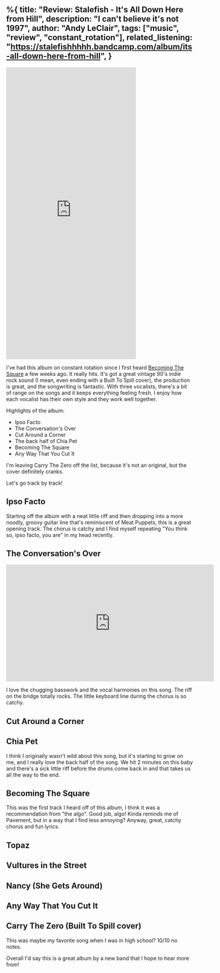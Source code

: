 %{
  title: "Review: Stalefish - It's All Down Here from Hill",
  description: "I can't believe it's not 1997",
  author: "Andy LeClair",
  tags: ["music", "review", "constant_rotation"],
  related_listening: "https://stalefishhhhh.bandcamp.com/album/its-all-down-here-from-hill",
}
---

<iframe style="border: 0; width: 350px; height: 786px;" src="https://bandcamp.com/EmbeddedPlayer/album=2780495551/size=large/bgcol=ffffff/linkcol=0687f5/transparent=true/" seamless><a href="https://stalefishhhhh.bandcamp.com/album/its-all-down-here-from-hill">It&#39;s All Down Here From Hill by Stalefish</a></iframe>

I've had this album on constant rotation since I first heard [Becoming The Square](https://www.youtube.com/watch?v=7ny2t1I6aTo) a few weeks ago.
It really hits. It's got a great vintage 90's indie rock sound (I mean, even ending with a Built To Spill cover),
the production is great, and the songwriting is fantastic. With three vocalists, there's a bit of range on the songs
and it keeps everything feeling fresh. I enjoy how each vocalist has their own style and they work well together.

Highlights of the album:
- Ipso Facto
- The Conversation's Over
- Cut Around a Corner
- The back half of Chia Pet
- Becoming The Square
- Any Way That You Cut It

I'm leaving Carry The Zero off the list, because it's not an original, but the cover definitely cranks.

Let's go track by track!

## Ipso Facto

Starting off the album with a neat little riff and then dropping into a more noodly, groovy
guitar line that's reminiscent of Meat Puppets, this is a great opening track. The chorus is catchy
and I find myself repeating "You think so, ipso facto, you are" in my head recently.

## The Conversation's Over

<iframe width="560" height="315" src="https://www.youtube.com/embed/tDd3p-xn7_U?si=Mu8UIzKzP4NymlhD" title="YouTube video player" frameborder="0" allow="accelerometer; autoplay; clipboard-write; encrypted-media; gyroscope; picture-in-picture; web-share" referrerpolicy="strict-origin-when-cross-origin" allowfullscreen></iframe>

I love the chugging basswork and the vocal harmonies on this song. The riff on the bridge totally rocks.
The little keyboard line during the chorus is so catchy.

## Cut Around a Corner

## Chia Pet

I think I originally wasn't wild about this song, but it's starting to grow on me, and I really love
the back half of the song. We hit 2 minutes on this baby and there's a sick little riff before the drums come
back in and that takes us all the way to the end. 

## Becoming The Square
This was the first track I heard off of this album, I think it was a recommendation from "the algo". Good job, algo!
Kinda reminds me of Pavement, but in a way that I find less annoying? Anyway, great, catchy chorus and fun lyrics.

## Topaz

## Vultures in the Street

## Nancy (She Gets Around)

## Any Way That You Cut It

## Carry The Zero (Built To Spill cover)

This was maybe my favorite song when I was in high school? 10/10 no notes.


Overall I'd say this is a great album by a new band that I hope to hear more from!
